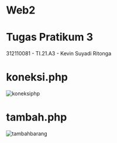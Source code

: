 # Web2
# Tugas Pratikum 3
312110081 - TI.21.A3 - Kevin Suyadi Ritonga<br>
# koneksi.php
![koneksiphp](https://user-images.githubusercontent.com/127708664/227836567-b612f2bf-eb8e-4b86-acc6-f1539484ef3b.png)

# tambah.php
![tambahbarang](https://user-images.githubusercontent.com/127708664/227836877-aec4d505-ae01-4dec-95a5-46827ae5456e.png)


